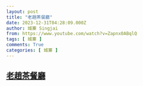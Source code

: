 ```yaml
---
layout: post
title: "老趙茶餐廳"
date: 2023-12-31T04:28:09.000Z
author: 城寨 Singjai
from: https://www.youtube.com/watch?v=Zapnx0ABqlQ
tags: [ 城寨 ]
comments: True
categories: [ 城寨 ]
---
```

<!--1703996889000-->
[老趙茶餐廳](https://www.youtube.com/watch?v=Zapnx0ABqlQ)
------

<div>

</div>

